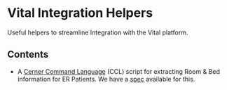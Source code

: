 # Vital Integration Helpers

Useful helpers to streamline Integration with the Vital platform.

## Contents

- A [Cerner Command Language](https://en.wikipedia.org/wiki/Cerner_CCL) (CCL) script for extracting Room & Bed information for ER Patients. We have a [spec](https://integration.vital.io/1.0/hl7v2-specification/room-and-bed-extract) available for this.
